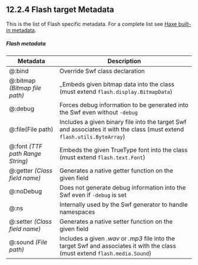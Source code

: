## 12.2.4 Flash target Metadata

This is the list of Flash specific metadata. For a complete list see [Haxe built-in metadata](cr-metadata.md).

##### Flash metadata
 
 Metadata  |  Description  
 --- | ---
@:bind   |  Override Swf class declaration 
@:bitmap _(Bitmap file path)_   |  _Embeds given bitmap data into the class (must extend <code>flash.display.BitmapData</code>) 
@:debug   |  Forces debug information to be generated into the Swf even without <code>-debug</code> 
@:file(File path)   |  Includes a given binary file into the target Swf and associates it with the class (must extend <code>flash.utils.ByteArray</code>) 
@:font _(TTF path Range String)_   |  Embeds the given TrueType font into the class (must extend <code>flash.text.Font</code>) 
@:getter _(Class field name)_   |  Generates a native getter function on the given field  
@:noDebug  |  Does not generate debug information into the Swf even if <code>-debug</code> is set 
@:ns   |  Internally used by the Swf generator to handle namespaces 
@:setter _(Class field name)_   |  Generates a native setter function on the given field 
@:sound _(File path)_   |  Includes a given _.wav_ or _.mp3_ file into the target Swf and associates it with the class (must extend <code>flash.media.Sound</code>)
